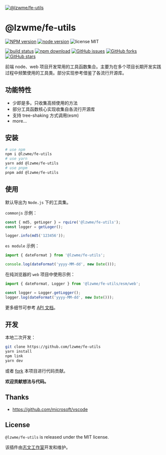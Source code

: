 [![@lzwme/fe-utils](https://nodei.co/npm/@lzwme/fe-utils.png)][npm-url]

# @lzwme/fe-utils

[![NPM version][npm-badge]][npm-url]
[![node version][node-badge]][node-url]
![license MIT](https://img.shields.io/github/license/lzwme/fe-utils)

[![build status](https://github.com/lzwme/fe-utils/actions/workflows/node-ci.yml/badge.svg)](https://github.com/lzwme/fe-utils/actions/workflows/node-ci.yml)
[![npm download][download-badge]][download-url]
[![GitHub issues][issues-badge]][issues-url]
[![GitHub forks][forks-badge]][forks-url]
[![GitHub stars][stars-badge]][stars-url]

前端 node、web 项目开发常用的工具函数集合。主要为在多个项目长期开发实践过程中频繁使用的工具类。部分实现参考借鉴了各流行开源库。

## 功能特性

- 少即是多。只收集高频使用的方法
- 部分工具函数核心实现收集自各流行开源库
- 支持 tree-shaking 方式调用(esm)
- more...

## 安装

```bash
# use npm
npm i @lzwme/fe-utils
# use yarn
yarn add @lzwme/fe-utils
# use pnpm
pnpm add @lzwme/fe-utils
```

## 使用

默认导出为 `Node.js` 下的工具集。

`commonjs` 示例：

```ts
const { md5, getLoger } = rquire('@lzwme/fe-utils');
const logger = getLoger();

logger.info(md5('123456'));
```

`es module` 示例：

```ts
import { dateFormat } from '@lzwme/fe-utils';

console.log(dateFormat('yyyy-MM-dd', new Date()));
```

在纯浏览器的 `web` 项目中使用示例：

```ts
import { dateFormat, Logger } from '@lzwme/fe-utils/esm/web';

const logger = Logger.getLogger();
logger.log(dateFormat('yyyy-MM-dd', new Date()));
```

更多细节可参考 [API 文档](https://lzwme.github.io/fe-utils/)。

## 开发

本地二次开发：

```bash
git clone https://github.com/lzwme/fe-utils
yarn install
npm link
yarn dev
```

或者 [fork](https://github.com/lzwme/fe-utils/fork) 本项目进行代码贡献。

**欢迎贡献想法与代码。**

## Thanks

- https://github.com/microsoft/vscode

## License

`@lzwme/fe-utils` is released under the MIT license.

该插件由[志文工作室](https://lzw.me)开发和维护。


[stars-badge]: https://img.shields.io/github/stars/lzwme/fe-utils.svg
[stars-url]: https://github.com/lzwme/fe-utils/stargazers
[forks-badge]: https://img.shields.io/github/forks/lzwme/fe-utils.svg
[forks-url]: https://github.com/lzwme/fe-utils/network
[issues-badge]: https://img.shields.io/github/issues/lzwme/fe-utils.svg
[issues-url]: https://github.com/lzwme/fe-utils/issues
[npm-badge]: https://img.shields.io/npm/v/@lzwme/fe-utils.svg?style=flat-square
[npm-url]: https://npmjs.org/package/@lzwme/fe-utils
[node-badge]: https://img.shields.io/badge/node.js-%3E=_14.0.0-green.svg?style=flat-square
[node-url]: https://nodejs.org/download/
[download-badge]: https://img.shields.io/npm/dm/@lzwme/fe-utils.svg?style=flat-square
[download-url]: https://npmjs.org/package/@lzwme/fe-utils
[bundlephobia-url]: https://bundlephobia.com/result?p=@lzwme/fe-utils@latest
[bundlephobia-badge]: https://badgen.net/bundlephobia/minzip/@lzwme/fe-utils@latest

